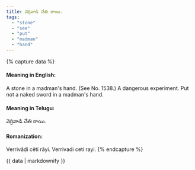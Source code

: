 ```yaml
---
title: వెర్రివాడి చేతి రాయి.
tags:
  - "stone"
  - "see"
  - "put"
  - "madman"
  - "hand"
---
```


{% capture data %}
#### Meaning in English:
A stone in a madman's hand.
(See No. 1538.)
A dangerous experiment.
Put not a naked sword in a madman's hand.

#### Meaning in Telugu:
వెర్రివాడి చేతి రాయి.

#### Romanization:
Verrivāḍi cēti rāyi.
Verrivadi ceti rayi.
{% endcapture %}

{{ data | markdownify }}

